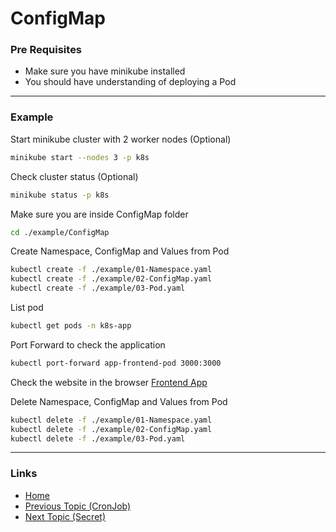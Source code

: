 # ConfigMap

### Pre Requisites
* Make sure you have minikube installed
* You should have understanding of deploying a Pod

---
### Example
Start minikube cluster with 2 worker nodes (Optional) 
```bash
minikube start --nodes 3 -p k8s
```
Check cluster status (Optional) 
```bash
minikube status -p k8s
```
Make sure you are inside ConfigMap folder
```bash
cd ./example/ConfigMap
```
Create Namespace, ConfigMap and Values from Pod
```bash
kubectl create -f ./example/01-Namespace.yaml
kubectl create -f ./example/02-ConfigMap.yaml
kubectl create -f ./example/03-Pod.yaml
```
List pod
```bash
kubectl get pods -n k8s-app
```
Port Forward to check the application
```bash
kubectl port-forward app-frontend-pod 3000:3000
```
Check the website in the browser
[Frontend App](http://localhost:3000/)


Delete Namespace, ConfigMap and Values from Pod
```bash
kubectl delete -f ./example/01-Namespace.yaml
kubectl delete -f ./example/02-ConfigMap.yaml
kubectl delete -f ./example/03-Pod.yaml
```
---
### Links
* [Home](https://github.com/vimalmenon/k8s-learn)
* [Previous Topic (CronJob)](https://github.com/vimalmenon/k8s-learn/tree/master/example/CronJob)
* [Next Topic (Secret)](https://github.com/vimalmenon/k8s-learn/tree/master/example/Secret)
